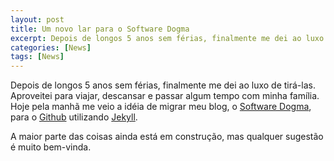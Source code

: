```yaml
---
layout: post
title: Um novo lar para o Software Dogma
excerpt: Depois de longos 5 anos sem férias, finalmente me dei ao luxo de tirá-las. Aproveitei para viajar, descansar e passar algum tempo com minha família. Hoje pela manhã me veio a idéia de migrar meu blog, o Software Dogma, para o Github utilizando Jekyll.
categories: [News]
tags: [News]
---
```


Depois de longos 5 anos sem férias, finalmente me dei ao luxo de tirá-las. Aproveitei para viajar, descansar e passar algum tempo com minha família. Hoje pela manhã me veio a idéia de migrar meu blog, o [Software Dogma](http://glauco.github.com), para o [Github](http://github.com) utilizando [Jekyll](http://github.com/mojombo/jekyll).

A maior parte das coisas ainda está em construção, mas qualquer sugestão é muito bem-vinda.
